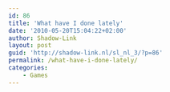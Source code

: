 ```yaml
---
id: 86
title: 'What have I done lately'
date: '2010-05-20T15:04:22+02:00'
author: Shadow-Link
layout: post
guid: 'http://shadow-link.nl/sl_nl_3/?p=86'
permalink: /what-have-i-done-lately/
categories:
    - Games
---
```


